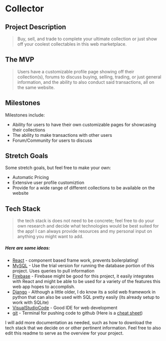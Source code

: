 # Collector
## Project Description
> Buy, sell, and trade to complete your ultimate collection or just show off your coolest collectables in this web marketplace. 

## The MVP
> Users have a customizable profile page showing off their collection(s), forums to discuss buying, selling, trading, or just general information, and the ability to also conduct said transactions, all on the same website.

## Milestones
Milestones include:
- Ability for users to have their own customizable pages for showcasing their collections
- The ability to make transactions with other users
- Forum/Community for users to discuss

## Stretch Goals
Some stretch goals, but feel free to make your own: 
- Automatic Pricing
- Extensive user profile customiztion
- Provide for a wide range of different collections to be available on the website

## Tech Stack
> the tech stack is does not need to be concrete; feel free to do your own research and decide what technologies would be best suited for the app! I can always provide resources and my personal input on anything you might want to add.

##### Here are some ideas:
* [React] - component based frame work, prevents boilerplating!
* [MySQL] - Use the trial version for running the database portion of this project. Uses queries to pull information
* [Firebase] - Firebase might be good for this project, it easily integrates with React and might be able to be used for a variety of the features this web app hopes to accomplish.
* [Django] - Although a little older, I do know its a solid web framework in python that can also be used with SQL pretty easily (its already setup to work with SQLite)
* [VisualStudioCode] - Good IDE for web development
* [git] - Terminal for pushing code to github (Here is a [cheat sheet])

I will add more documentation as needed, such as how to download the tech stack that we decide on or other pertinent information. Feel free to also edit this readme to serve as the overview for your project.

[Firebase]: <https://firebase.google.com/use-cases>
[MySQL]: <https://www.mysql.com/downloads/>
[React]: <https://reactjs.org/>
[VisualStudioCode]: <https://code.visualstudio.com/>
[git]: <https://gitforwindows.org/>
[Django]: <https://www.djangoproject.com/download/>
[cheat sheet]: <https://education.github.com/git-cheat-sheet-education.pdf>